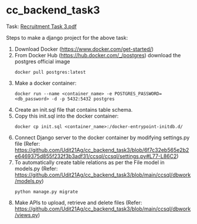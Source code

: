 # cc_backend_task3

Task: [Recruitment Task 3.pdf](https://github.com/user-attachments/files/16165774/Recruitment.Task.3.pdf)

Steps to make a django project for the above task: 

1. Download Docker (https://www.docker.com/get-started/)
2. From Docker Hub (https://hub.docker.com/_/postgres) download the postgres official image
   ```
   docker pull postgres:latest
   ```
3. Make a docker container:
   ```
   docker run --name <container_name> -e POSTGRES_PASSWORD=<db_password> -d -p 5432:5432 postgres
   ```
4. Create an init.sql file that contains table schema.
5. Copy this init.sql into the docker container:
   ```
   docker cp init.sql <container_name>:/docker-entrypoint-initdb.d/
   ```
6. Connect Django server to the docker container by modifying settings.py file (Refer: https://github.com/Udit21Ag/cc_backend_task3/blob/6f7c32eb565e2b2e6469375d855f232f3b3adf31/ccsql/ccsql/settings.py#L77-L86C2)
7. To automatically create table relations as per the File model in models.py (Refer: https://github.com/Udit21Ag/cc_backend_task3/blob/main/ccsql/dbwork/models.py)
   ```
   python manage.py migrate
   ```
8. Make APIs to upload, retrieve and delete files (Refer: https://github.com/Udit21Ag/cc_backend_task3/blob/main/ccsql/dbwork/views.py)
